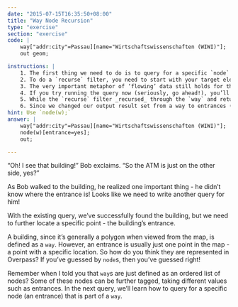 ```yaml
---
date: "2015-07-15T16:35:50+08:00"
title: "Way Node Recursion"
type: "exercise"
section: "exercise"
code: | 
    way["addr:city"=Passau][name="Wirtschaftswissenschaften (WIWI)"];
    out geom;

instructions: |
    1. The first thing we need to do is to query for a specific `node` that is part of a `way`. The `recurse` filter does just that - it allows you to find the `node` from a `way`.
    2. To do a `recurse` filter, you need to start with your target element, and a key for the source element inside parenthesis. In our example, our target element is a `node`, while our source element is a `way`, so we need to use the syntax `node(w);`
    3. The very important metaphor of ‘flowing’ data still holds for this query. Because of this, we need to ensure our `way` set is already available when we query for its nodes. So we need to place the query statement `node(w)` after the way is set, but before the `out;` statement.
    4. If you try running the query now (seriously, go ahead!), you’ll see a bunch of nodes that define the look of our polygon. As told before, `way`s are just a bunch of `node`s, and with the `recurse` filter, we showed these nodes instead of the actual way.
    5. While the `recurse` filter _recursed_ through the `way` and returned the `node`s that make it up, we still need to further filter the `node`s to only show entrances. Luckily, we can use the filter `[entrance=yes]` for that.
    6. Since we changed our output result set from a way to entrances (with `node(w)`), a bare `out` statement will work fine - make sure to remove the `geom` modificator!
hint: Use `node(w);`
answer: |
    way["addr:city"=Passau][name="Wirtschaftswissenschaften (WIWI)"];
    node(w)[entrance=yes];
    out;

---
```


“Oh! I see that building!” Bob exclaims. “So the ATM is just on the other side, yes?”

As Bob walked to the building, he realized one important thing - he didn’t know where the entrance is! Looks like we need to write another query for him!

With the existing query, we’ve successfully found the building, but we need to further locate a specific point - the building’s entrance.

A building, since it’s generally a polygon when viewed from the map, is defined as a `way`. However, an entrance is usually just one point in the map - a point with a specific location. So how do you think they are represented in Overpass? If you’ve guessed by `node`s, then you’ve guessed right!

Remember when I told you that `way`s are just defined as an ordered list of nodes? Some of these nodes can be further tagged, taking different values such as entrances. In the next query, we’ll learn how to query for a specific node (an entrance) that is part of a `way`.
